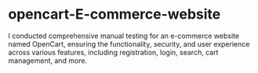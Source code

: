 # opencart-E-commerce-website
I conducted comprehensive manual testing for an e-commerce website named OpenCart, ensuring the functionality, security, and user experience across various features, including registration, login, search, cart management, and more.
